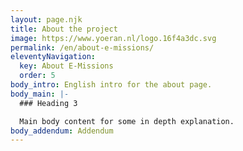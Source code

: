 ```yaml
---
layout: page.njk
title: About the project
image: https://www.yoeran.nl/logo.16f4a3dc.svg
permalink: /en/about-e-missions/
eleventyNavigation:
  key: About E-Missions
  order: 5
body_intro: English intro for the about page.
body_main: |-
  ### Heading 3

  Main body content for some in depth explanation.
body_addendum: Addendum
---
```

